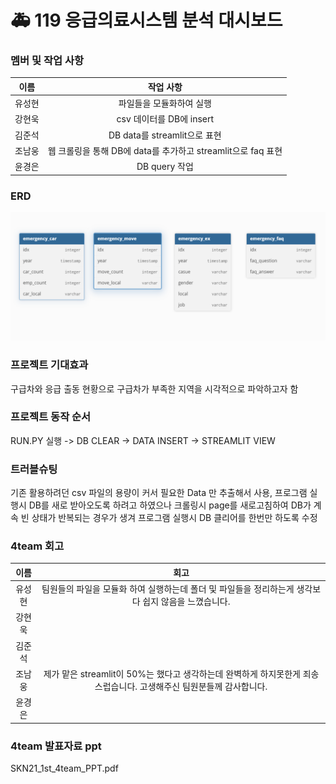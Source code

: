 # 🚑 119 응급의료시스템 분석 대시보드



### 멤버 및 작업 사항 

| 이름   | 작업 사항            |  
|:-----:|:---------------:|
| 유성현 | 파일들을 모듈화하여 실행| 
| 강현욱 | csv 데이터를 DB에 insert | 
| 김준석 | DB data를 streamlit으로 표현| 
| 조남웅 | 웹 크롤링을 통해 DB에 data를 추가하고 streamlit으로 faq 표현| 
| 윤경은 | DB query 작업  | 


### ERD
![ERD diagram](DATA/erd.png)


### 프로젝트 기대효과
구급차와 응급 출동 현황으로 구급차가 부족한 지역을 시각적으로 파악하고자 함 


### 프로젝트 동작 순서

RUN.PY 실행 -> DB CLEAR -> DATA INSERT -> STREAMLIT VIEW

### 트러블슈팅
기존 활용하려던 csv 파일의 용량이 커서 필요한 Data 만 추출해서 사용,
프로그램 실행시 DB를 새로 받아오도록 하려고 하였으나 크롤링시 page를 새로고침하여 DB가 계속 빈 상태가 반복되는
경우가 생겨 프로그램 실행시 DB 클리어를 한번만 하도록 수정

### 4team 회고

| 이름   | 회고            |  
|:-----:|:---------------:|
| 유성현 | 팀원들의 파일을 모듈화 하여 실행하는데 폴더 및 파일들을 정리하는게 생각보다 쉽지 않음을 느꼈습니다.| 
| 강현욱 |         | 
| 김준석 |          | 
| 조남웅 | 제가 맡은 streamlit이 50%는 했다고 생각하는데 완벽하게 하지못한게 죄송스럽습니다. 고생해주신 팀원분들께 감사합니다.  | 
| 윤경은 |      | 

### 4team 발표자료 ppt

SKN21_1st_4team_PPT.pdf
